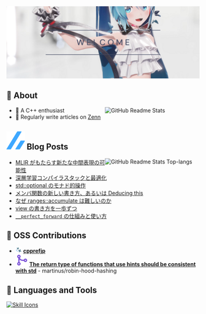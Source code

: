 ![Cover Image](image/Cover%20w%20Miku.png)

## 🐳 About

<p><a href="https://github.com/anuraghazra/github-readme-stats">
  <img align="right" width="49%" src="https://github-readme-stats.vercel.app/api?username=acd1034&show_icons=ture&include_all_commits=true" alt="GitHub Readme Stats" />
</a></p>

- 🤩 A C++ enthusiast
- 📘 Regularly write articles on [Zenn](https://zenn.dev/acd1034)

## <img src="image/zenn.svg"/> Blog Posts

<p><a href="https://github.com/anuraghazra/github-readme-stats">
  <img align="right" width="49%" src="https://github-readme-stats.vercel.app/api/top-langs/?username=acd1034&layout=compact&langs_count=6" alt="GitHub Readme Stats Top-langs" />
</a></p>

<!-- BLOG-POST-LIST:START -->
- [MLIR がもたらす新たな中間表現の可能性](https://zenn.dev/acd1034/articles/230423-mlir3vdt)
- [深層学習コンパイラスタックと最適化](https://zenn.dev/acd1034/articles/230325-dl-compiler-overview)
- [std::optional のモナド的操作](https://zenn.dev/acd1034/articles/221118-monadic-operation-for-optional)
- [メンバ関数の新しい書き方、あるいは Deducing this](https://zenn.dev/acd1034/articles/221117-deducing-this)
- [なぜ ranges::accumulate は難しいのか](https://zenn.dev/acd1034/articles/221006-why-ranges-accumulate-is-difficult)
- [view の書き方を一歩ずつ](https://zenn.dev/acd1034/articles/220916-how-to-write-views)
- [`__perfect_forward` の仕組みと使い方](https://zenn.dev/acd1034/articles/509b011bdf9917)
<!-- BLOG-POST-LIST:END -->

## 💓 OSS Contributions

- <img src="image/cpprefjp.svg" height="16"/> [**cpprefjp**](https://github.com/cpprefjp/site/commits?author=acd1034)
- <img src="image/git-merge.svg"/> [**The return type of functions that use hints should be consistent with std**](https://github.com/martinus/robin-hood-hashing/pull/138) - martinus/robin-hood-hashing

## 🔧 Languages and Tools

<p><a href="https://github.com/tandpfun/skill-icons">
  <img src="https://skillicons.dev/icons?i=c,cpp,cmake,haskell,rust,py,css,html,js,git,github,githubactions,gitlab,latex,linux,md,regex,vscode&theme=light&perline=9" alt="Skill Icons" />
</a></p>
